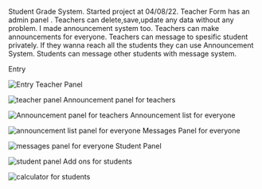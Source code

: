 Student Grade System.
Started project at 04/08/22.
Teacher Form has an admin panel .
Teachers can delete,save,update any data without any problem.
I made announcement system too.
Teachers can make  announcements for everyone.
Teachers can message to spesific student privately.
If they wanna reach all the students they can use Announcement System.
Students can message other students with message system.

Entry

![Entry](https://user-images.githubusercontent.com/96316375/185071470-4b2e63bc-1835-4f06-be41-b5b8ffd1e8be.PNG)
Teacher Panel

![teacher panel](https://user-images.githubusercontent.com/96316375/185071666-e428b492-8721-40af-8b76-2e294e37702d.PNG)
Announcement panel for teachers

![Announcement panel for teachers](https://user-images.githubusercontent.com/96316375/185071724-f47d9abc-ab69-4913-bca0-f800af113fc8.PNG)
Announcement list for everyone

![announcement list panel for everyone](https://user-images.githubusercontent.com/96316375/185071777-4a5a7c33-0152-4bc3-8bb8-e6cbc8a0940a.PNG)
Messages Panel for everyone

![messages panel for everyone](https://user-images.githubusercontent.com/96316375/185071815-01a342a1-11cd-45a1-a66d-b6247b5f08eb.PNG)
Student Panel

![student panel](https://user-images.githubusercontent.com/96316375/185071852-b6401ecd-cdf5-4e87-b6bf-790834dc9dc9.PNG)
Add ons for students

![calculator for students](https://user-images.githubusercontent.com/96316375/185071952-9b9d2da2-d5f4-46b8-a386-965b8bffc132.PNG)

